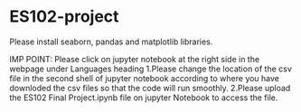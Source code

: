 # ES102-project
Please install seaborn, pandas and matplotlib libraries.

IMP POINT: 
Please click on jupyter notebook at the right side in the webpage under Languages heading 
1.Please change the location of the csv file in the second shell of jupyter notebook according to where you have downloded the csv files so that the code will run smoothly.
2.Please upload the ES102 Final Project.ipynb file on jupyter Notebook to access the file.

